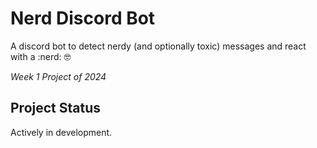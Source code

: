 # Nerd Discord Bot
A discord bot to detect nerdy (and optionally toxic) messages and react with a :nerd: 🤓

*Week 1 Project of 2024*

## Project Status
Actively in development.
